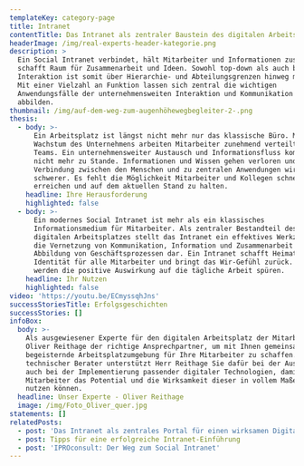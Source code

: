 ```yaml
---
templateKey: category-page
title: Intranet
contentTitle: Das Intranet als zentraler Baustein des digitalen Arbeitsplatzes
headerImage: /img/real-experts-header-kategorie.png
description: >
  Ein Social Intranet verbindet, hält Mitarbeiter und Informationen zusammen und
  schafft Raum für Zusammenarbeit und Ideen. Sowohl top-down als auch bottom-up
  Interaktion ist somit über Hierarchie- und Abteilungsgrenzen hinweg möglich.
  Mit einer Vielzahl an Funktion lassen sich zentral die wichtigen
  Anwendungsfälle der unternehmensweiten Interaktion und Kommunikation
  abbilden. 
thumbnail: /img/auf-dem-weg-zum-augenhöhewegbegleiter-2-.png
thesis:
  - body: >-
      Ein Arbeitsplatz ist längst nicht mehr nur das klassische Büro. Mit
      Wachstum des Unternehmens arbeiten Mitarbeiter zunehmend verteilt und in
      Teams. Ein unternehmensweiter Austausch und Informationsfluss kommt so
      nicht mehr zu Stande. Informationen und Wissen gehen verloren und die
      Verbindung zwischen den Menschen und zu zentralen Anwendungen wird
      schwerer. Es fehlt die Möglichkeit Mitarbeiter und Kollegen schnell zu
      erreichen und auf dem aktuellen Stand zu halten.
    headline: Ihre Herausforderung
    highlighted: false
  - body: >-
      Ein modernes Social Intranet ist mehr als ein klassisches
      Informationsmedium für Mitarbeiter. Als zentraler Bestandteil des
      digitalen Arbeitsplatzes stellt das Intranet ein effektives Werkzeug für
      die Vernetzung von Kommunikation, Information und Zusammenarbeit und die
      Abbildung von Geschäftsprozessen dar. Ein Intranet schafft Heimat und
      Identität für alle Mitarbeiter und bringt das Wir-Gefühl zurück. Sie
      werden die positive Auswirkung auf die tägliche Arbeit spüren. 
    headline: Ihr Nutzen
    highlighted: false
video: 'https://youtu.be/ECmyssqhJns'
successStoriesTitle: Erfolgsgeschichten
successStories: []
infoBox:
  body: >-
    Als ausgewiesener Experte für den digitalen Arbeitsplatz der Mitarbeiter ist
    Oliver Reithage der richtige Ansprechpartner, um mit Ihnen gemeinsam eine
    begeisternde Arbeitsplatzumgebung für Ihre Mitarbeiter zu schaffen. Als
    technischer Berater unterstützt Herr Reithage Sie dafür bei der Auswahl als
    auch bei der Implementierung passender digitaler Technologien, damit Ihre
    Mitarbeiter das Potential und die Wirksamkeit dieser in vollem Maße für sich
    nutzen können.
  headline: Unser Experte - Oliver Reithage
  image: /img/Foto_Oliver_quer.jpg
statements: []
relatedPosts:
  - post: 'Das Intranet als zentrales Portal für einen wirksamen Digital Workplace '
  - post: Tipps für eine erfolgreiche Intranet-Einführung
  - post: 'IPROconsult: Der Weg zum Social Intranet'
---
```


